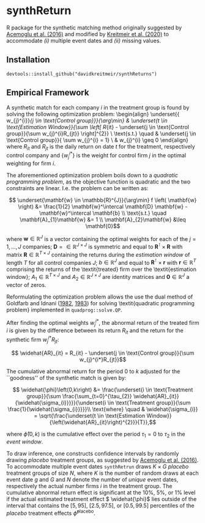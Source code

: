 # synthReturn

R package for the synthetic matching method originally suggested by [Acemoglu et al. (2016)](https://www.sciencedirect.com/science/article/abs/pii/S0304405X16300605) and modified by [Kreitmeir et al. (2020)](https://papers.ssrn.com/sol3/papers.cfm?abstract_id=3751162) to accommodate *(i)* multiple event dates and *(ii)* missing values.

## Installation

```
devtools::install_github("davidkreitmeir/synthReturns")
```

## Empirical Framework

A synthetic match for each company $i$ in the treatment group is found by solving the following optimization problem:
\begin{align}
  \underset{\{ w_{j}^{i}\}_{j \in \text{Control group}}}{\arg\min} & \underset{t \in \text{Estimation Window}}{\sum \left[ R_{it} - \underset{j \in \text{Control group}}{\sum w_{j}^{i}R_{jt}} \right]^{2}} \\
  \text{s.t.} \quad & \underset{j \in \text{Control group}}{ \sum w_{j}^{i} = 1} \\
  & w_{j}^{i} \geq 0
\end{align}
where $R_{it}$ and $R_{jt}$ is the daily return on date $t$ for the treatment, respectively control company and $\{w_{j}^{i*}\}$ is the weight for control firm $j$ in the optimal weighting for firm $i$. 

The aforementioned optimization problem boils down to a *quadratic programming problem*, as the objective function is quadratic and the two constraints are linear. I.e. the problem can be written as:
```math
       \underset{\mathbf{w} \in \mathbb{R}^{J}}{\arg\min} f \left( \mathbf{w} \right) &= \frac{1}{2} \mathbf{w}^\intercal  \mathbf{D} \mathbf{w} - \mathbf{w}^\intercal \mathbf{b} \\
    \text{s.t.} \quad
    \mathbf{A}_{1}\mathbf{w} &= 1 \\
    \mathbf{A}_{2}\mathbf{w} &\leq \mathbf{0}
```
where $\mathbf{w} \in \mathbb{R}^{J}$ is a vector containing the optimal weights for each of the $j = 1,...,J$ companies; $\mathbf{D} = \in \mathbb{R}^{J \times J}$ is symmetric and equal to $\mathbf{R}^\intercal \times \mathbf{R}$ with matrix $\mathbf{R} \in \mathbb{R}^{T \times J}$ containing the returns during the *estimation window* of length $T$ for all control companies $J$; $b \in \mathbb{R}^{J}$ and equal to $\mathbf{R}^\intercal \times \mathbf{r}$ with $\mathbf{r} \in \mathbb{R}^{T}$ comprising the returns of the \textit{treated} firm over the \textit{estimation window}; $A_{1} \in \mathbb{R}^{T \times J}$ and $A_{2} \in \mathbb{R}^{J \times J}$ are identity matrices and $\mathbf{0} \in \mathbb{R}^{J}$ a vector of zeros.

Reformulating the optimization problem allows the use the dual method of Goldfarb and Idnani ([1982](https://link.springer.com/chapter/10.1007/BFb0092976), [1983](https://link.springer.com/article/10.1007/BF02591962)) for solving \textit{quadratic programming problem} implemented in `quadprog::solve.QP`.

After finding the optimal weights $w_{j}^{i*}$, the abnormal return of the treated firm $i$ is given by the difference between its return $R_{it}$ and the return for the synthetic firm $w_{j}^{i*}R_{jt}$:
```math
  \widehat{AR}_{it} = R_{it} - \underset{j \in \text{Control group}}{\sum w_{j}^{i*}R_{jt}}
```

The cumulative abnormal return for the period $0$ to $k$ adjusted for the ``goodness'' of the synthetic match is given by:
```math
    \widehat{\phi}\left(0,k\right) &= \frac{\underset{i \in \text{Treatment group}}{\sum \frac{\sum_{t=0}^{\tau_{2}} \widehat{AR}_{it}}{\widehat{\sigma_{i}}}}}{\underset{i \in \text{Treatment group}}{\sum \frac{1}{\widehat{\sigma_{i}}}}}\\
    \text{where} \quad & \widehat{\sigma_{i}} = \sqrt{\frac{\underset{t \in \text{Estimation Window}}{\left(\widehat{AR}_{it}\right)^{2}}}{T}},
```
where $\widehat{\phi}\left(0,k\right)$ is the cumulative effect over the period $\tau_{1}=0$ to $\tau_{2}$ in the *event window*.

To draw inference, one constructs confidence intervals by randomly drawing *placebo* treatment groups, as suggested by [Acemoglu et al. (2016)](https://www.sciencedirect.com/science/article/abs/pii/S0304405X16300605). To accommodate multiple event dates `synthRetrun` draws $K \times G$ *placebo* treatment groups of size $N$, where $K$ is the number of random draws at each event date $g$ and $G$ and $N$ denote the number of *unique* event dates, respectively the actual number firms $i$ in the treatment group. The cumulative abnormal return effect is significant at the 10\%, 5\%, or 1\% level if the actual estimated treatment effect $ \widehat{\phi}$ lies outside of the interval that contains the $\left[5,95\right]$, $\left[2.5,97.5\right]$, or $\left[0.5,99.5\right]$ percentiles of the *placebo* treatment effects $\widehat{\phi}^{\text{placebo}}$.
